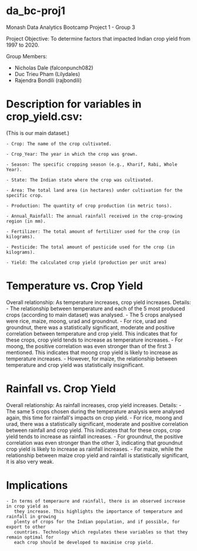 # da_bc-proj1
Monash Data Analytics Bootcamp Project 1 - Group 3

Project Objective: To determine factors that impacted Indian crop yield
                    from 1997 to 2020.

Group Members:
- Nicholas Dale (falconpunch082)
- Duc Trieu Pham (Lilydales)
- Rajendra Bondili (rajbondili)


# Description for variables in crop_yield.csv:
(This is our main dataset.)

    - Crop: The name of the crop cultivated.

    - Crop_Year: The year in which the crop was grown.

    - Season: The specific cropping season (e.g., Kharif, Rabi, Whole Year).

    - State: The Indian state where the crop was cultivated.

    - Area: The total land area (in hectares) under cultivation for the specific crop.

    - Production: The quantity of crop production (in metric tons).

    - Annual_Rainfall: The annual rainfall received in the crop-growing region (in mm).

    - Fertilizer: The total amount of fertilizer used for the crop (in kilograms).

    - Pesticide: The total amount of pesticide used for the crop (in kilograms).

    - Yield: The calculated crop yield (production per unit area)
    
    
# Temperature vs. Crop Yield
Overall relationship: As temperature increases, crop yield increases.
Details:
    - The relationship between temperature and each of the 5 most produced crops 
      (according to main dataset) was analysed.
    - The 5 crops analysed were rice, maize, moong, urad and groundnut.
    - For rice, urad and groundnut, there was a statistically significant, moderate and
       positive correlation between temperature and crop yield. This indicates that for
       these crops, crop yield tends to increase as temperature increases.
    - For moong, the positive correlation was even stronger than of the first 3 mentioned.
       This indicates that moong crop yield is likely to increase as temperature increases.
    - However, for maize, the relationship between temperature and crop yield was
       statistically insignificant.
       
# Rainfall vs. Crop Yield
Overall relationship: As rainfall increases, crop yield increases.
Details:
    - The same 5 crops chosen during the temperature analysis were analysed again,
       this time for rainfall's impacts on crop yield.
    - For rice, moong and urad, there was a statistically significant, moderate and
       positive correlation between rainfall and crop yield. This indicates that for
       these crops, crop yield tends to increase as rainfall increases.
    - For groundnut, the positive correlation was even stronger than the other 3, indicating
       that groundnut crop yield is likely to increase as rainfall increases.
    - For maize, while the relationship between maize crop yield and rainfall is 
       statistically significant, it is also very weak.
       
# Implications
    - In terms of temperaure and rainfall, there is an observed increase in crop yield as
       they increase. This highlights the importance of temperature and rainfall in growing
       plenty of crops for the Indian population, and if possible, for export to other
       countries. Technology which regulates these variables so that they remain optimal for
       each crop should be developed to maximise crop yield.
       